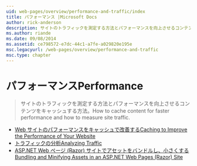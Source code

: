 ```yaml
---
uid: web-pages/overview/performance-and-traffic/index
title: パフォーマンス |Microsoft Docs
author: rick-anderson
description: サイトのトラフィックを測定する方法とパフォーマンスを向上させるコンテンツをキャッシュする方法。
ms.author: riande
ms.date: 09/08/2014
ms.assetid: ce798572-e7dc-44c1-a7fe-a029820e195e
msc.legacyurl: /web-pages/overview/performance-and-traffic
msc.type: chapter
---
```

<a name="performance"></a><span data-ttu-id="563f6-103">パフォーマンス</span><span class="sxs-lookup"><span data-stu-id="563f6-103">Performance</span></span>
====================
> <span data-ttu-id="563f6-104">サイトのトラフィックを測定する方法とパフォーマンスを向上させるコンテンツをキャッシュする方法。</span><span class="sxs-lookup"><span data-stu-id="563f6-104">How to cache content for faster performance and how to measure site traffic.</span></span>


- [<span data-ttu-id="563f6-105">Web サイトのパフォーマンスをキャッシュで改善する</span><span class="sxs-lookup"><span data-stu-id="563f6-105">Caching to Improve the Performance of Your Website</span></span>](15-caching-to-improve-the-performance-of-your-website.md)
- [<span data-ttu-id="563f6-106">トラフィックの分析</span><span class="sxs-lookup"><span data-stu-id="563f6-106">Analyzing Traffic</span></span>](14-analyzing-traffic.md)
- [<span data-ttu-id="563f6-107">ASP.NET Web ページ (Razor) サイトでアセットをバンドルし、小さくする</span><span class="sxs-lookup"><span data-stu-id="563f6-107">Bundling and Minifying Assets in an ASP.NET Web Pages (Razor) Site</span></span>](bundling-and-minifying-assets-in-an-aspnet-web-pages-razor-site.md)
